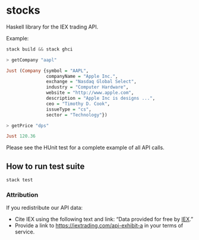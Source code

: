 # stocks

Haskell library for the IEX trading API.

Example:

```haskell
stack build && stack ghci

> getCompany "aapl"

Just (Company {symbol = "AAPL",
               companyName = "Apple Inc.",
               exchange = "Nasdaq Global Select",
               industry = "Computer Hardware",
               website = "http://www.apple.com",
               description = "Apple Inc is designs ...",
               ceo = "Timothy D. Cook",
               issueType = "cs",
               sector = "Technology"})

> getPrice "dps"

Just 120.36
```

Please see the HUnit test for a complete example
of all API calls.

## How to run test suite
```
stack test
```

### Attribution
If you redistribute our API data:

* Cite IEX using the following text and link: “Data provided for free by [IEX](https://iextrading.com/developer).”
* Provide a link to https://iextrading.com/api-exhibit-a in your terms of service.
